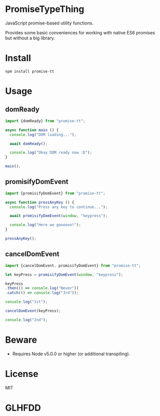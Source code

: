 # PromiseTypeThing

JavaScript promise-based utility functions.

Provides some basic conveniences for working with native ES6 promises but without a big library.

# Install

```
npm install promise-tt
```

# Usage

## domReady

```js
import {domReady} from "promise-tt";

async function main () {
  console.log("DOM loading...");

  await domReady();

  console.log("Okay DOM ready now :D");
}

main();
```

## promisifyDomEvent

```js
import {promisifyDomEvent} from "promise-tt";

async function pressAnyKey () {
  console.log("Press any key to continue...");

  await promisifyDomEvent(window, "keypress");

  console.log("Here we goooooo!");
}

pressAnyKey();
```

## cancelDomEvent

```js
import {cancelDomEvent, promisifyDomEvent} from "promise-tt";

let keyPress = promisifyDomEvent(window, "keypress");

keyPress
.then(() => console.log("Never"))
.catch(() => console.log("3rd"));

console.log("1st");

cancelDomEvent(keyPress);

console.log("2nd");
```

# Beware

* Requires Node v5.0.0 or higher (or additional transpiling).

# License

MIT

# GLHFDD
